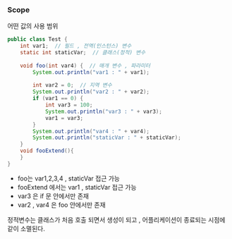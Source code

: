 
### Scope

어떤 값의 사용 범위

```java
public class Test {  
    int var1;  // 필드 , 전역(인스턴스) 변수
    static int staticVar;  // 클래스(정적) 변수 
  
    void foo(int var4) {  // 매개 변수 , 파라미터
        System.out.println("var1 : " + var1);  
    
        int var2 = 0;  // 지역 변수
        System.out.println("var2 : " + var2);  
        if (var1 == 0) {  
            int var3 = 100;  
            System.out.println("var3 : " + var3);  
            var1 = var3;  
        }  
        System.out.println("var4 : " + var4);
        System.out.println("staticVar : " + staticVar);  
    }  
    void fooExtend(){  
	}
}
```

- foo는 var1,2,3,4 , staticVar 접근 가능
- fooExtend 에서는 var1 , staticVar  접근 가능
- var3 은 if 문 안에서만 존재
- var2 , var4 은 foo 안에서만 존재

정적변수는 클래스가 처음 호출 되면서 생성이 되고 , 
어플리케이션이 종료되는 시점에 같이 소멸된다.